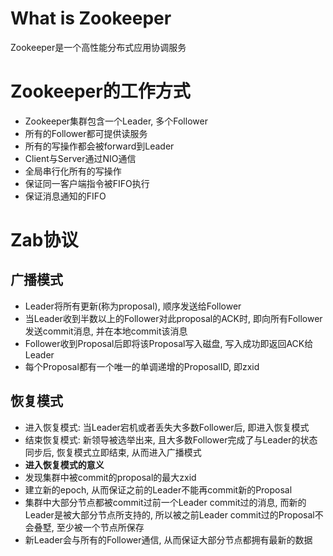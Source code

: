 # What is Zookeeper
Zookeeper是一个高性能分布式应用协调服务

# Zookeeper的工作方式
* Zookeeper集群包含一个Leader, 多个Follower
* 所有的Follower都可提供读服务
* 所有的写操作都会被forward到Leader
* Client与Server通过NIO通信
* 全局串行化所有的写操作
* 保证同一客户端指令被FIFO执行
* 保证消息通知的FIFO

# Zab协议
## 广播模式
* Leader将所有更新(称为proposal), 顺序发送给Follower
* 当Leader收到半数以上的Follower对此proposal的ACK时, 即向所有Follower发送commit消息, 并在本地commit该消息
* Follower收到Proposal后即将该Proposal写入磁盘, 写入成功即返回ACK给Leader
* 每个Proposal都有一个唯一的单调递增的ProposalID, 即zxid

## 恢复模式
* 进入恢复模式: 当Leader宕机或者丢失大多数Follower后, 即进入恢复模式
* 结束恢复模式: 新领导被选举出来, 且大多数Follower完成了与Leader的状态同步后, 恢复模式立即结束, 从而进入广播模式
* **进入恢复模式的意义**
* 发现集群中被commit的proposal的最大zxid
* 建立新的epoch, 从而保证之前的Leader不能再commit新的Proposal
* 集群中大部分节点都被commit过前一个Leader commit过的消息, 而新的Leader是被大部分节点所支持的, 所以被之前Leader commit过的Proposal不会叠墅, 至少被一个节点所保存
* 新Leader会与所有的Follower通信, 从而保证大部分节点都拥有最新的数据